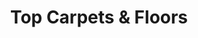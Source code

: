 ---
title: "Top Carpets & Floors"
url: /mbombela/top-carpets-and-floors-christie-crescent/
shop: flooring
---